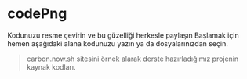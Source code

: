# codePng
Kodunuzu resme çevirin ve bu güzelliği herkesle paylaşın
Başlamak için hemen aşağıdaki alana kodunuzu yazın ya da dosyalarınızdan seçin.
> carbon.now.sh sitesini örnek alarak derste hazırladığımız projenin kaynak kodları.

